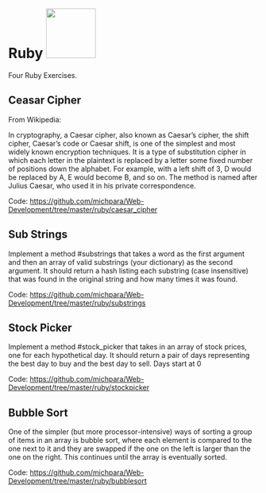 # **Ruby** <img src="https://media.giphy.com/media/vDKeAFPrMRW9PqChq8/giphy.gif" width="100">

Four Ruby Exercises.

## **Ceasar Cipher**
From Wikipedia:

In cryptography, a Caesar cipher, also known as Caesar’s cipher, the shift cipher, Caesar’s code or Caesar shift, is one of the simplest and most widely known encryption techniques. It is a type of substitution cipher in which each letter in the plaintext is replaced by a letter some fixed number of positions down the alphabet. For example, with a left shift of 3, D would be replaced by A, E would become B, and so on. The method is named after Julius Caesar, who used it in his private correspondence.

Code: https://github.com/michpara/Web-Development/tree/master/ruby/caesar_cipher

## **Sub Strings**

Implement a method #substrings that takes a word as the first argument and then an array of valid substrings (your dictionary) as the second argument. It should return a hash listing each substring (case insensitive) that was found in the original string and how many times it was found.

Code: https://github.com/michpara/Web-Development/tree/master/ruby/substrings

## **Stock Picker**

Implement a method #stock_picker that takes in an array of stock prices, one for each hypothetical day. It should return a pair of days representing the best day to buy and the best day to sell. Days start at 0

Code: https://github.com/michpara/Web-Development/tree/master/ruby/stockpicker

## **Bubble Sort**

One of the simpler (but more processor-intensive) ways of sorting a group of items in an array is bubble sort, where each element is compared to the one next to it and they are swapped if the one on the left is larger than the one on the right. This continues until the array is eventually sorted.

Code: https://github.com/michpara/Web-Development/tree/master/ruby/bubblesort
